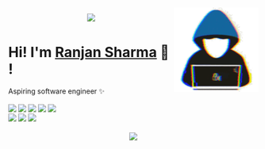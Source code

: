 <h1> 
    <p align="center">
        <a href="https://github.com/Konseptt">  
            <img align="center" src="https://readme-typing-svg.herokuapp.com/?font=Righteous&size=35&center=true&vCenter=true&width=350&height=60&duration=4000&lines=Hello+World!+👋;+Konseptt!;">
        </a>
         <a href="https://github.com/Konseptt">   
            <img align="right" src="type.gif" width="170">
        </a>
    </p>
</h1>

<div>
	<h1>Hi! I'm <a href="[https://ranjansharma.info.np/](https://github.com/snow1burnt)">Ranjan Sharma</a> 🐬 !</h1>
	<div>Aspiring software engineer ✨</div>
	<br />
	<a href="https://www.gnu.org/gnu/linux-and-gnu.en.html"><img src="https://img.shields.io/badge/OS-GNU/Linux-cdd6f4?style=flat&logo=gnu" /></a>
	<a href="https://nixos.org"><img src="https://img.shields.io/badge/DISTRO-NixOS-74c7ec?style=flat&logo=nixos" /></a>
	<a href="https://xmonad.org"><img src="https://img.shields.io/badge/DE-XMonad-eba0ac?style=flat&logo=haskell" /></a>
	<a href="https://neovim.io"><img src="https://img.shields.io/badge/EDITOR-Neovim-a6e3a1?style=flat&logo=neovim" /></a>
	<a href="https://www.rust-lang.org"><img src="https://img.shields.io/badge/LANG-Rust-f2cdcd?style=flat&logo=rust" /></a>
	<br />
	<a href="https://github.com/snow1burnt"><img src="https://img.shields.io/github/stars/snow1burnt?color=cdd6f4&label=GITHUB&style=flat&logo=github" /></a>
	<a href="mailto:hello@ranjansharma.info.np"><img src="https://img.shields.io/badge/EMAIL-hello@ranjansharma.info.np-b4befe?style=flat&logo=protonmail" /></a>
	<a href="https://www.linkedin.com/in/ranjan-5harma/"><img src="https://img.shields.io/badge/LINKEDIN-Ranjan_Sharma-74c7ec?style=flat&logo=linkedin" /></a>
	<br />
	<br />
</div>
<div align="center">
<a href="https://github.com/Konseptt/convoychat">
  <img height=200 align="center" src="https://github-readme-stats.vercel.app/api/top-langs?username=Konseptt&layout=compact&langs_count=8&theme=vision-friendly-dark&card_width=320" />
</a>
</div>
